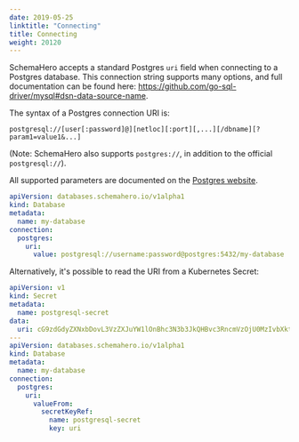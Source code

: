 ```yaml
---
date: 2019-05-25
linktitle: "Connecting"
title: Connecting
weight: 20120
---
```


SchemaHero accepts a standard Postgres `uri` field when connecting to a Postgres database. This connection string supports many options, and full documentation can be found here: https://github.com/go-sql-driver/mysql#dsn-data-source-name.

The syntax of a Postgres connection URI is:

```
postgresql://[user[:password]@][netloc][:port][,...][/dbname][?param1=value1&...]
```

(Note: SchemaHero also supports `postgres://`, in addition to the official `postgresql://`).

All supported parameters are documented on the [Postgres website](https://www.postgresql.org/docs/current/libpq-connect.html#AEN45575).

```yaml
apiVersion: databases.schemahero.io/v1alpha1
kind: Database
metadata:
  name: my-database
connection:
  postgres:
    uri:
      value: postgresql://username:password@postgres:5432/my-database
```


Alternatively, it's possible to read the URI from a Kubernetes Secret:


```yaml
apiVersion: v1
kind: Secret
metadata:
  name: postgresql-secret
data:
  uri: cG9zdGdyZXNxbDovL3VzZXJuYW1lOnBhc3N3b3JkQHBvc3RncmVzOjU0MzIvbXktZGF0YWJhc2U=
---
apiVersion: databases.schemahero.io/v1alpha1
kind: Database
metadata:
  name: my-database
connection:
  postgres:
    uri:
      valueFrom:
        secretKeyRef:
          name: postgresql-secret
          key: uri
```
